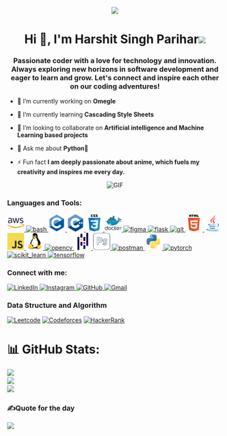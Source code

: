 <div id="header" align="center">
  <img src="https://media.giphy.com/media/v1.Y2lkPTc5MGI3NjExbXYzZ2c1N2dtaWNoYm9ybWFheW9zcjVjc2t5ZXV3OXZ5aTU1YWpoaSZlcD12MV9pbnRlcm5hbF9naWZfYnlfaWQmY3Q9cw/WIQ0N0OUvei1OW1h9Z/giphy.gif" width="200"/>
</div>
<h1 align="center">Hi 👋, I'm Harshit Singh Parihar<img src="https://media.giphy.com/media/mGcNjsfWAjY5AEZNw6/giphy.gif" width="70"></h1>
<h3 align="center">Passionate coder with a love for technology and innovation. Always exploring new horizons in software development and eager to learn and grow. Let's connect and inspire each other on our coding adventures!</h3>

- 🔭 I’m currently working on **Omegle**

- 🌱 I’m currently learning **Cascading Style Sheets**

- 👯 I’m looking to collaborate on **Artificial intelligence and Machine Learning based projects**

- 💬 Ask me about **Python🐍**

- ⚡ Fun fact **I am deeply passionate about anime, which fuels my creativity and inspires me every day.**

<div align="center">
  <img src="https://media.giphy.com/media/SWoSkN6DxTszqIKEqv/giphy.gif" width="700" height="360" alt="GIF">
  <p><a href="https://giphy.com/gifs/SWoSkN6DxTszqIKEqv"></a></p>
</div>


<h3 align="left">Languages and Tools:</h3>
<p align="left"> <a href="https://aws.amazon.com" target="_blank" rel="noreferrer"> <img src="https://raw.githubusercontent.com/devicons/devicon/master/icons/amazonwebservices/amazonwebservices-original-wordmark.svg" alt="aws" width="40" height="40"/> </a> <a href="https://www.gnu.org/software/bash/" target="_blank" rel="noreferrer"> <img src="https://www.vectorlogo.zone/logos/gnu_bash/gnu_bash-icon.svg" alt="bash" width="40" height="40"/> </a> <a href="https://www.cprogramming.com/" target="_blank" rel="noreferrer"> <img src="https://raw.githubusercontent.com/devicons/devicon/master/icons/c/c-original.svg" alt="c" width="40" height="40"/> </a> <a href="https://www.w3schools.com/cpp/" target="_blank" rel="noreferrer"> <img src="https://raw.githubusercontent.com/devicons/devicon/master/icons/cplusplus/cplusplus-original.svg" alt="cplusplus" width="40" height="40"/> </a> <a href="https://www.w3schools.com/css/" target="_blank" rel="noreferrer"> <img src="https://raw.githubusercontent.com/devicons/devicon/master/icons/css3/css3-original-wordmark.svg" alt="css3" width="40" height="40"/> </a> <a href="https://www.docker.com/" target="_blank" rel="noreferrer"> <img src="https://raw.githubusercontent.com/devicons/devicon/master/icons/docker/docker-original-wordmark.svg" alt="docker" width="40" height="40"/> </a> <a href="https://www.figma.com/" target="_blank" rel="noreferrer"> <img src="https://www.vectorlogo.zone/logos/figma/figma-icon.svg" alt="figma" width="40" height="40"/> </a> <a href="https://flask.palletsprojects.com/" target="_blank" rel="noreferrer"> <img src="https://www.vectorlogo.zone/logos/pocoo_flask/pocoo_flask-icon.svg" alt="flask" width="40" height="40"/> </a> <a href="https://git-scm.com/" target="_blank" rel="noreferrer"> <img src="https://www.vectorlogo.zone/logos/git-scm/git-scm-icon.svg" alt="git" width="40" height="40"/> </a> <a href="https://www.w3.org/html/" target="_blank" rel="noreferrer"> <img src="https://raw.githubusercontent.com/devicons/devicon/master/icons/html5/html5-original-wordmark.svg" alt="html5" width="40" height="40"/> </a> <a href="https://www.java.com" target="_blank" rel="noreferrer"> <img src="https://raw.githubusercontent.com/devicons/devicon/master/icons/java/java-original.svg" alt="java" width="40" height="40"/> </a> <a href="https://developer.mozilla.org/en-US/docs/Web/JavaScript" target="_blank" rel="noreferrer"> <img src="https://raw.githubusercontent.com/devicons/devicon/master/icons/javascript/javascript-original.svg" alt="javascript" width="40" height="40"/> </a> <a href="https://www.linux.org/" target="_blank" rel="noreferrer"> <img src="https://raw.githubusercontent.com/devicons/devicon/master/icons/linux/linux-original.svg" alt="linux" width="40" height="40"/> </a> <a href="https://opencv.org/" target="_blank" rel="noreferrer"> <img src="https://www.vectorlogo.zone/logos/opencv/opencv-icon.svg" alt="opencv" width="40" height="40"/> </a> <a href="https://pandas.pydata.org/" target="_blank" rel="noreferrer"> <img src="https://raw.githubusercontent.com/devicons/devicon/2ae2a900d2f041da66e950e4d48052658d850630/icons/pandas/pandas-original.svg" alt="pandas" width="40" height="40"/> </a> <a href="https://www.photoshop.com/en" target="_blank" rel="noreferrer"> <img src="https://raw.githubusercontent.com/devicons/devicon/master/icons/photoshop/photoshop-line.svg" alt="photoshop" width="40" height="40"/> </a> <a href="https://postman.com" target="_blank" rel="noreferrer"> <img src="https://www.vectorlogo.zone/logos/getpostman/getpostman-icon.svg" alt="postman" width="40" height="40"/> </a> <a href="https://www.python.org" target="_blank" rel="noreferrer"> <img src="https://raw.githubusercontent.com/devicons/devicon/master/icons/python/python-original.svg" alt="python" width="40" height="40"/> </a> <a href="https://pytorch.org/" target="_blank" rel="noreferrer"> <img src="https://www.vectorlogo.zone/logos/pytorch/pytorch-icon.svg" alt="pytorch" width="40" height="40"/> </a> <a href="https://scikit-learn.org/" target="_blank" rel="noreferrer"> <img src="https://upload.wikimedia.org/wikipedia/commons/0/05/Scikit_learn_logo_small.svg" alt="scikit_learn" width="40" height="40"/> </a> <a href="https://www.tensorflow.org" target="_blank" rel="noreferrer"> <img src="https://www.vectorlogo.zone/logos/tensorflow/tensorflow-icon.svg" alt="tensorflow" width="40" height="40"/> </a> </p>

<h3 align="left">Connect with me:</h3>

<p align="left">
  <a href="https://www.linkedin.com/me?trk=p_mwlite_profile_self-secondary_nav">
    <img src="https://img.shields.io/badge/-LinkedIn-blue?style=flat-square&logo=linkedin&logoColor=white" alt="LinkedIn" />
  </a>
  <a href="https://www.instagram.com/harxhitttt/">
    <img src="https://img.shields.io/badge/-Instagram-E4405F?style=flat-square&logo=instagram&logoColor=white" alt="Instagram" />
  </a>
  <a href="https://github.com/Harxhit">
    <img src="https://img.shields.io/badge/-GitHub-181717?style=flat-square&logo=github" alt="GitHub" />
  </a>
  <a href="mailto:harsxit04@gmail.com">
    <img src="https://img.shields.io/badge/Gmail-harsxit04@gmail.com-D14836?style=flat-square&logo=gmail&logoColor=white" alt="Gmail" />
  </a>
</p>


### Data Structure and Algorithm 

[![Leetcode](https://img.shields.io/badge/-Leetcode-FFA116?style=flat-square&logo=leetcode&logoColor=white&link=https://leetcode.com/Harxhit/)](https://leetcode.com/Harxhit/)
[![Codeforces](https://img.shields.io/badge/-Codeforces-1F8ACB?style=flat-square&logo=codeforces&logoColor=white&link=https://codeforces.com/profile/harshitttt)](https://codeforces.com/profile/harshitttt)
[![HackerRank](https://img.shields.io/badge/-HackerRank-2EC866?style=flat-square&logo=hackerrank&logoColor=white&link=https://www.hackerrank.com/profile/harsxit04)](https://www.hackerrank.com/profile/harsxit04)

# 📊 GitHub Stats:
![](https://github-readme-stats.vercel.app/api?username=Harxhit&theme=dark&hide_border=false&include_all_commits=true&count_private=true)<br/>
![](https://github-readme-streak-stats.herokuapp.com/?user=Harxhit&theme=dark&hide_border=false)<br/>
![](https://github-readme-stats.vercel.app/api/top-langs/?username=Harxhit&theme=dark&hide_border=false&include_all_commits=true&count_private=true&layout=compact)


### ✍️Quote for the day
![](https://quotes-github-readme.vercel.app/api?type=horizontal&theme=gruvbox)



